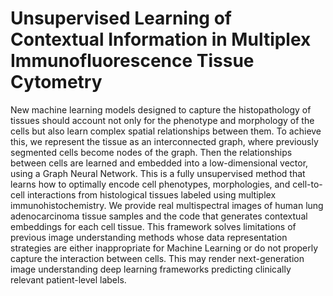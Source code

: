 # Unsupervised Learning of Contextual Information in Multiplex Immunofluorescence Tissue Cytometry
New machine learning models designed to capture the histopathology of tissues should account not only for the phenotype and morphology of the cells but also learn complex spatial relationships between them. To achieve this, we represent the tissue as an interconnected graph, where previously segmented cells become nodes of the graph. Then the relationships between cells are learned and embedded into a low-dimensional vector, using a Graph Neural Network. This is a fully unsupervised method that learns how to optimally encode cell phenotypes, morphologies, and cell-to-cell interactions from histological tissues labeled using multiplex immunohistochemistry. We provide real multispectral images of human lung adenocarcinoma tissue samples and the code that generates contextual embeddings for each cell tissue. This framework solves limitations of previous image understanding methods whose data representation strategies are either inappropriate for Machine Learning or do not properly capture the interaction between cells. This may render next-generation image understanding deep learning frameworks predicting clinically relevant patient-level labels.


